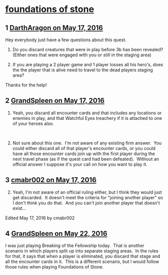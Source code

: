 # [foundations of stone](https://community.fantasyflightgames.com/topic/220193-foundations-of-stone/)

## 1 [DarthAragon on May 17, 2016](https://community.fantasyflightgames.com/topic/220193-foundations-of-stone/?do=findComment&comment=2220833)

Hey everybody just have a few questions about this quest.

1. Do you discard creatures that were in play before 3b has been revealed? (Either ones that were engaged with you or still in the staging area)

2. If you are playing a 2 player game and 1 player losses all his hero's, does the the player that is alive need to travel to the dead players staging area?

Thanks for the help!

## 2 [GrandSpleen on May 17, 2016](https://community.fantasyflightgames.com/topic/220193-foundations-of-stone/?do=findComment&comment=2221428)

1) Yeah, you discard all encounter cards and that includes any locations or enemies in play, and that Watchful Eyes treachery if it is attached to one of your heroes also.

 

2) Not sure about this one.  I'm not aware of any existing firm answer.  You could either discard all of that player's encounter cards, or you could have all those encounter cards join up with the first player during the next travel phase (as if the quest card had been defeated).  Without an official answer I suppose it's your call on how you want to play it.

## 3 [cmabr002 on May 17, 2016](https://community.fantasyflightgames.com/topic/220193-foundations-of-stone/?do=findComment&comment=2221532)

2) Yeah, I'm not aware of an official ruling either, but I think they would just get discarded.  It doesn't meet the criteria for "joining another player" so I don't think you do that.  And you can't join another player that doesn't exist...

Edited May 17, 2016 by cmabr002

## 4 [GrandSpleen on May 22, 2016](https://community.fantasyflightgames.com/topic/220193-foundations-of-stone/?do=findComment&comment=2229923)

I was just playing Breaking of the Fellowship today.  That is another scenario in which players split up into separate staging areas.  In the rules for that, it says that when a player is eliminated, you discard that stage and all the encounter cards in it.  This is a different scenario, but I would follow those rules when playing Foundations of Stone.

